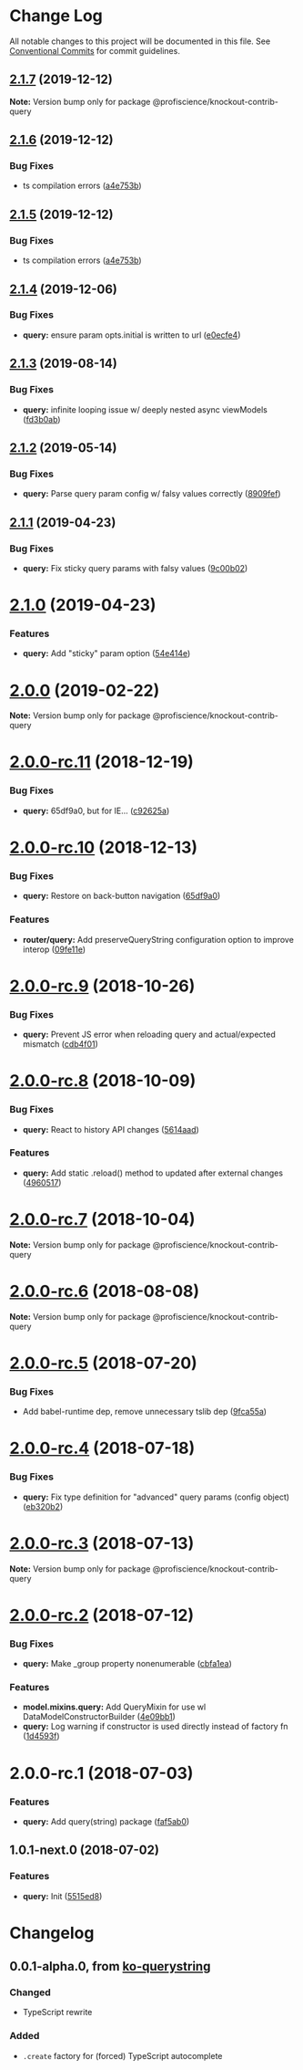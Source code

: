 # Change Log

All notable changes to this project will be documented in this file.
See [Conventional Commits](https://conventionalcommits.org) for commit guidelines.

## [2.1.7](https://github.com/Profiscience/knockout-contrib/compare/@profiscience/knockout-contrib-query@2.1.6...@profiscience/knockout-contrib-query@2.1.7) (2019-12-12)

**Note:** Version bump only for package @profiscience/knockout-contrib-query

## [2.1.6](https://github.com/Profiscience/knockout-contrib/compare/@profiscience/knockout-contrib-query@2.1.4...@profiscience/knockout-contrib-query@2.1.6) (2019-12-12)

### Bug Fixes

- ts compilation errors ([a4e753b](https://github.com/Profiscience/knockout-contrib/commit/a4e753b87265bd5bc2c184530596522a82806659))

## [2.1.5](https://github.com/Profiscience/knockout-contrib/compare/@profiscience/knockout-contrib-query@2.1.4...@profiscience/knockout-contrib-query@2.1.5) (2019-12-12)

### Bug Fixes

- ts compilation errors ([a4e753b](https://github.com/Profiscience/knockout-contrib/commit/a4e753b87265bd5bc2c184530596522a82806659))

## [2.1.4](https://github.com/Profiscience/knockout-contrib/compare/@profiscience/knockout-contrib-query@2.1.3...@profiscience/knockout-contrib-query@2.1.4) (2019-12-06)

### Bug Fixes

- **query:** ensure param opts.initial is written to url ([e0ecfe4](https://github.com/Profiscience/knockout-contrib/commit/e0ecfe4))

## [2.1.3](https://github.com/Profiscience/knockout-contrib/compare/@profiscience/knockout-contrib-query@2.1.2...@profiscience/knockout-contrib-query@2.1.3) (2019-08-14)

### Bug Fixes

- **query:** infinite looping issue w/ deeply nested async viewModels ([fd3b0ab](https://github.com/Profiscience/knockout-contrib/commit/fd3b0ab))

## [2.1.2](https://github.com/Profiscience/knockout-contrib/compare/@profiscience/knockout-contrib-query@2.1.1...@profiscience/knockout-contrib-query@2.1.2) (2019-05-14)

### Bug Fixes

- **query:** Parse query param config w/ falsy values correctly ([8909fef](https://github.com/Profiscience/knockout-contrib/commit/8909fef))

## [2.1.1](https://github.com/Profiscience/knockout-contrib/compare/@profiscience/knockout-contrib-query@2.1.0...@profiscience/knockout-contrib-query@2.1.1) (2019-04-23)

### Bug Fixes

- **query:** Fix sticky query params with falsy values ([9c00b02](https://github.com/Profiscience/knockout-contrib/commit/9c00b02))

# [2.1.0](https://github.com/Profiscience/knockout-contrib/compare/@profiscience/knockout-contrib-query@2.0.0...@profiscience/knockout-contrib-query@2.1.0) (2019-04-23)

### Features

- **query:** Add "sticky" param option ([54e414e](https://github.com/Profiscience/knockout-contrib/commit/54e414e))

# [2.0.0](https://github.com/Profiscience/knockout-contrib/compare/@profiscience/knockout-contrib-query@2.0.0-rc.11...@profiscience/knockout-contrib-query@2.0.0) (2019-02-22)

**Note:** Version bump only for package @profiscience/knockout-contrib-query

# [2.0.0-rc.11](https://github.com/Profiscience/knockout-contrib/compare/@profiscience/knockout-contrib-query@2.0.0-rc.10...@profiscience/knockout-contrib-query@2.0.0-rc.11) (2018-12-19)

### Bug Fixes

- **query:** 65df9a0, but for IE... ([c92625a](https://github.com/Profiscience/knockout-contrib/commit/c92625a))

# [2.0.0-rc.10](https://github.com/Profiscience/knockout-contrib/compare/@profiscience/knockout-contrib-query@2.0.0-rc.9...@profiscience/knockout-contrib-query@2.0.0-rc.10) (2018-12-13)

### Bug Fixes

- **query:** Restore on back-button navigation ([65df9a0](https://github.com/Profiscience/knockout-contrib/commit/65df9a0))

### Features

- **router/query:** Add preserveQueryString configuration option to improve interop ([09fe11e](https://github.com/Profiscience/knockout-contrib/commit/09fe11e))

# [2.0.0-rc.9](https://github.com/Profiscience/knockout-contrib/compare/@profiscience/knockout-contrib-query@2.0.0-rc.8...@profiscience/knockout-contrib-query@2.0.0-rc.9) (2018-10-26)

### Bug Fixes

- **query:** Prevent JS error when reloading query and actual/expected mismatch ([cdb4f01](https://github.com/Profiscience/knockout-contrib/commit/cdb4f01))

# [2.0.0-rc.8](https://github.com/Profiscience/knockout-contrib/compare/@profiscience/knockout-contrib-query@2.0.0-rc.7...@profiscience/knockout-contrib-query@2.0.0-rc.8) (2018-10-09)

### Bug Fixes

- **query:** React to history API changes ([5614aad](https://github.com/Profiscience/knockout-contrib/commit/5614aad))

### Features

- **query:** Add static .reload() method to updated after external changes ([4960517](https://github.com/Profiscience/knockout-contrib/commit/4960517))

<a name="2.0.0-rc.7"></a>

# [2.0.0-rc.7](https://github.com/Profiscience/knockout-contrib/compare/@profiscience/knockout-contrib-query@2.0.0-rc.6...@profiscience/knockout-contrib-query@2.0.0-rc.7) (2018-10-04)

**Note:** Version bump only for package @profiscience/knockout-contrib-query

<a name="2.0.0-rc.6"></a>

# [2.0.0-rc.6](https://github.com/Profiscience/knockout-contrib/compare/@profiscience/knockout-contrib-query@2.0.0-rc.5...@profiscience/knockout-contrib-query@2.0.0-rc.6) (2018-08-08)

**Note:** Version bump only for package @profiscience/knockout-contrib-query

<a name="2.0.0-rc.5"></a>

# [2.0.0-rc.5](https://github.com/Profiscience/knockout-contrib/compare/@profiscience/knockout-contrib-query@2.0.0-rc.4...@profiscience/knockout-contrib-query@2.0.0-rc.5) (2018-07-20)

### Bug Fixes

- Add babel-runtime dep, remove unnecessary tslib dep ([9fca55a](https://github.com/Profiscience/knockout-contrib/commit/9fca55a))

<a name="2.0.0-rc.4"></a>

# [2.0.0-rc.4](https://github.com/Profiscience/knockout-contrib/compare/@profiscience/knockout-contrib-query@2.0.0-rc.3...@profiscience/knockout-contrib-query@2.0.0-rc.4) (2018-07-18)

### Bug Fixes

- **query:** Fix type definition for "advanced" query params (config object) ([eb320b2](https://github.com/Profiscience/knockout-contrib/commit/eb320b2))

<a name="2.0.0-rc.3"></a>

# [2.0.0-rc.3](https://github.com/Profiscience/knockout-contrib/compare/@profiscience/knockout-contrib-query@2.0.0-rc.2...@profiscience/knockout-contrib-query@2.0.0-rc.3) (2018-07-13)

**Note:** Version bump only for package @profiscience/knockout-contrib-query

<a name="2.0.0-rc.2"></a>

# [2.0.0-rc.2](https://github.com/Profiscience/knockout-contrib/compare/@profiscience/knockout-contrib-query@2.0.0-rc.1...@profiscience/knockout-contrib-query@2.0.0-rc.2) (2018-07-12)

### Bug Fixes

- **query:** Make \_group property nonenumerable ([cbfa1ea](https://github.com/Profiscience/knockout-contrib/commit/cbfa1ea))

### Features

- **model.mixins.query:** Add QueryMixin for use wl DataModelConstructorBuilder ([4e09bb1](https://github.com/Profiscience/knockout-contrib/commit/4e09bb1))
- **query:** Log warning if constructor is used directly instead of factory fn ([1d4593f](https://github.com/Profiscience/knockout-contrib/commit/1d4593f))

<a name="2.0.0-rc.1"></a>

# 2.0.0-rc.1 (2018-07-03)

### Features

- **query:** Add query(string) package ([faf5ab0](https://github.com/Profiscience/knockout-contrib/commit/faf5ab0))

<a name="1.0.1-next.0"></a>

## 1.0.1-next.0 (2018-07-02)

### Features

- **query:** Init ([5515ed8](https://github.com/Profiscience/knockout-contrib/commit/5515ed8))

# Changelog

## 0.0.1-alpha.0, from [ko-querystring](https://github.com/Profiscience/ko-querystring)

### Changed

- TypeScript rewrite

### Added

- `.create` factory for (forced) TypeScript autocomplete
